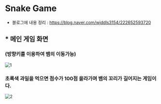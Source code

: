 # Snake Game
- 블로그에 내용 정리 : https://blog.naver.com/wjddls3154/222652593720
## * 메인 게임 화면
### (방향키를 이용하여 뱀의 이동가능)
![1](https://user-images.githubusercontent.com/37132897/154828520-f180a6d0-4731-4642-b59c-d65b684aa105.PNG)

### 초록색 과일을 먹으면 점수가 100점 올라가며 뱀의 꼬리가 길어지는 게임이다. 
![2](https://user-images.githubusercontent.com/37132897/154828521-c8fe9796-d397-4ae9-bf6f-52909542dfe3.PNG)
